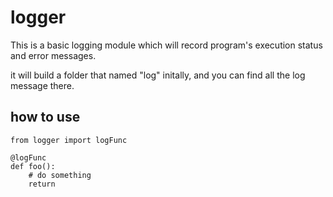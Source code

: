 # logger
This is a basic logging module which will record program's execution status and error messages.

it will build a folder that named "log" initally, and you can find all the log message there.

## how to use 
```python=
from logger import logFunc

@logFunc
def foo():    
    # do something
    return
```
